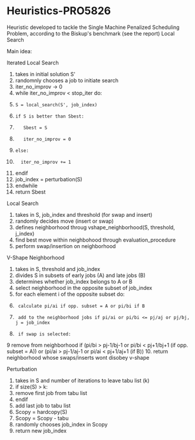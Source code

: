 # Heuristics-PRO5826

Heuristic developed to tackle the Single Machine Penalized Scheduling Problem, according to the Biskup's benchmark (see the report)
Local Search

Main idea:

Iterated Local Search
1.  takes in initial solution S'
2.  randomnly chooses a job to initiate search
3.  iter_no_improv -> 0
4.  while iter_no_improv < stop_iter do:
5.     S = local_search(S', job_index)
6.     if S is better than Sbest:
7.        Sbest = S
8.        iter_no_improv = 0
9.     else:
10.       iter_no_improv += 1
11.    endif
12.    job_index = perturbation(S)
13. endwhile
14. return Sbest 

Local Search
1.  takes in S, job_index and threshold (for swap and insert)
2.  randomly decides move (insert or swap)
3.  defines neighborhood throug vshape_neighborhood(S, threshold, j_index)
4.  find best move within neighbohood through evaluation_procedure
5.  perform swap/insertion on neighborhood

V-Shape Neighborhood
1.  takes in S, threshold and job_index
2.  divides S in subsets of early jobs (A) and late jobs (B)
3.  determines whether job_index belongs to A or B
4.  select neighborhood in the opposite subset of job_index
5.  for each element i of the opposite subset do:
6.      calculate pi/ai if opp. subset = A or pi/bi if B
7.      add to the neighborhood jobs if pi/ai or pi/bi <= pj/aj or pj/bj, j = job_index
8.      if swap is selected:
9           remove from neighborhood if (pi/bi > pj-1/bj-1 or pi/bi < pj+1/bj+1 (if opp. subset = A)) or (pi/ai > pj-1/aj-1 or pi/ai < pj+1/aj+1 (if B))
10. return neighborhood whose swaps/inserts wont disobey v-shape

Perturbation
1. takes in S and number of iterations to leave tabu list (k)
2. if size(S) > k:
3.    remove first job from tabu list
4. endif
5. add last job to tabu list
6. Scopy = hardcopy(S)
7. Scopy = Scopy - tabu
8. randomly chooses job_index in Scopy
9. return new job_index
